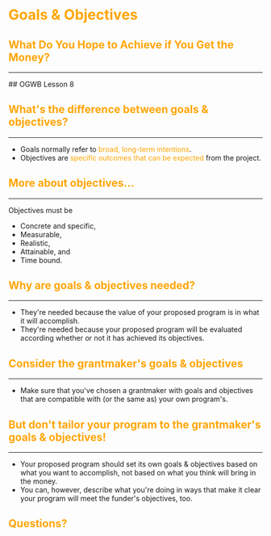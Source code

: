 # <span style="color: orange;">Goals & Objectives</span>
## <span style="color: orange;">What Do You Hope to Achieve if You Get the Money?</span>
<hr />
## OGWB Lesson 8



## <span style="color: orange;">What's the difference between goals & objectives?</span>
<hr />

* Goals normally refer to <span style="color: orange;">broad, long-term intentions</span>.
* Objectives are <span style="color: orange;">specific outcomes that can be expected</span> from the project.



## <span style="color: orange;">More about objectives...</span>
<hr />
Objectives must be

* Concrete and specific,
* Measurable,
* Realistic,
* Attainable, and
* Time bound.



## <span style="color: orange;">Why are goals & objectives needed?</span>
<hr />

* They're needed because the value of your proposed program is in what it will accomplish.
* They're needed because your proposed program will be evaluated according whether or not it has achieved its objectives.



## <span style="color: orange;">Consider the grantmaker's goals & objectives</span>
<hr />

* Make sure that you've chosen a grantmaker with goals and objectives that are compatible with (or the same as) your own program's.



## <span style="color: orange;">But don't tailor your program to the grantmaker's goals & objectives!</span>
<hr />

* Your proposed program should set its own goals & objectives based on what you want to accomplish, not based on what you think will bring in the money.
* You can, however, describe what you're doing in ways that make it clear your program will meet the funder's objectives, too.



## <span style="color: orange;">Questions?</span>